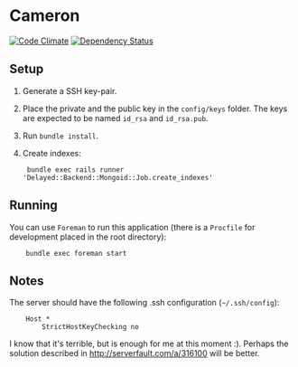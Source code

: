 Cameron
=======

[![Code Climate](https://codeclimate.com/github/nosolopau/cameron/badges/gpa.svg)](https://codeclimate.com/github/nosolopau/cameron)
[![Dependency Status](https://gemnasium.com/nosolopau/cameron.svg)](https://gemnasium.com/nosolopau/cameron)

## Setup

1. Generate a SSH key-pair.
2. Place the private and the public key in the `config/keys` folder. The keys are expected to be named `id_rsa` and `id_rsa.pub`.
3. Run `bundle install`.
4. Create indexes:

        bundle exec rails runner 'Delayed::Backend::Mongoid::Job.create_indexes'
        
## Running

You can use `Foreman` to run this application (there is a `Procfile` for development placed in the root directory):

        bundle exec foreman start
        
## Notes

The server should have the following .ssh configuration (`~/.ssh/config`):

        Host *
            StrictHostKeyChecking no
            
I know that it's terrible, but is enough for me at this moment :). Perhaps the solution described in http://serverfault.com/a/316100 will be better.